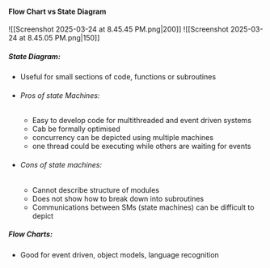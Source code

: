 #### Flow Chart vs State Diagram
![[Screenshot 2025-03-24 at 8.45.45 PM.png|200]]        ![[Screenshot 2025-03-24 at 8.45.05 PM.png|150]]

##### State Diagram:
- Useful for small sections of code, functions or subroutines
- ###### Pros of state Machines:
	- Easy to develop code for multithreaded and event driven systems
	- Cab be formally optimised
	- concurrency can be depicted using multiple machines
	- one thread could be executing while others are waiting for events
- ###### Cons of state machines:
	- Cannot describe structure of modules
	- Does not show how to break down into subroutines
	- Communications between SMs (state machines) can be difficult to depict

##### Flow Charts:
- Good for event driven, object models, language recognition

